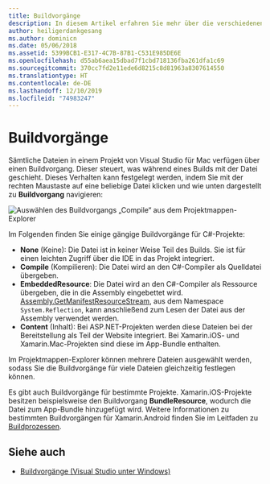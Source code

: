 ```yaml
---
title: Buildvorgänge
description: In diesem Artikel erfahren Sie mehr über die verschiedenen Buildvorgänge, die für C#-Projekte verwendet werden können.
author: heiligerdankgesang
ms.author: dominicn
ms.date: 05/06/2018
ms.assetid: 5399BCB1-E317-4C7B-87B1-C531E985DE6E
ms.openlocfilehash: d55ab6aea15dbad7f1cbd718136fba261dfa1c69
ms.sourcegitcommit: 370cc7fd2e11ede6d8215c8d81963a8307614550
ms.translationtype: HT
ms.contentlocale: de-DE
ms.lasthandoff: 12/10/2019
ms.locfileid: "74983247"
---
```

# <a name="build-actions"></a>Buildvorgänge

Sämtliche Dateien in einem Projekt von Visual Studio für Mac verfügen über einen Buildvorgang. Dieser steuert, was während eines Builds mit der Datei geschieht. Dieses Verhalten kann festgelegt werden, indem Sie mit der rechten Maustaste auf eine beliebige Datei klicken und wie unten dargestellt zu **Buildvorgang** navigieren:

![Auswählen des Buildvorgangs „Compile“ aus dem Projektmappen-Explorer](media/projects-and-solutions-image1.png)

Im Folgenden finden Sie einige gängige Buildvorgänge für C#-Projekte:

* **None** (Keine): Die Datei ist in keiner Weise Teil des Builds. Sie ist für einen leichten Zugriff über die IDE in das Projekt integriert.
* **Compile** (Kompilieren): Die Datei wird an den C#-Compiler als Quelldatei übergeben.
* **EmbeddedResource**: Die Datei wird an den C#-Compiler als Ressource übergeben, die in die Assembly eingebettet wird. [Assembly.GetManifestResourceStream](/dotnet/api/system.reflection.assembly.getmanifestresourcestream), aus dem Namespace `System.Reflection`, kann anschließend zum Lesen der Datei aus der Assembly verwendet werden.
* **Content** (Inhalt): Bei ASP.NET-Projekten werden diese Dateien bei der Bereitstellung als Teil der Website integriert. Bei Xamarin.iOS- und Xamarin.Mac-Projekten sind diese im App-Bundle enthalten.

Im Projektmappen-Explorer können mehrere Dateien ausgewählt werden, sodass Sie die Buildvorgänge für viele Dateien gleichzeitig festlegen können.

Es gibt auch Buildvorgänge für bestimmte Projekte. Xamarin.iOS-Projekte besitzen beispielsweise den Buildvorgang **BundleResource**, wodurch die Datei zum App-Bundle hinzugefügt wird. Weitere Informationen zu bestimmten Buildvorgängen für Xamarin.Android finden Sie im Leitfaden zu [Buildprozessen](/xamarin/android/deploy-test/building-apps/build-process#Build_Actions).

## <a name="see-also"></a>Siehe auch

- [Buildvorgänge (Visual Studio unter Windows)](/visualstudio/ide/build-actions)